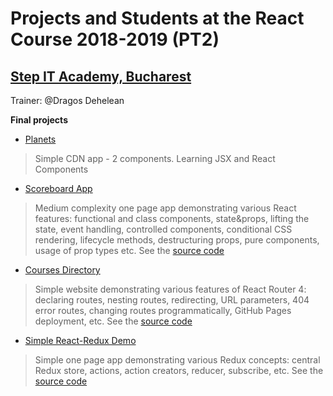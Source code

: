 # Projects and Students at the React Course 2018-2019 (PT2)
## [Step IT Academy, Bucharest](https://itstep.ro/)
Trainer: @Dragos Dehelean

**Final projects**

* [Planets](https://dragosdehelean.github.io/React-projects/Modul2.1/aplicatie_4/final/) 

> Simple CDN app - 2 components. Learning JSX and React Components

* [Scoreboard App](https://dragosdehelean.github.io/React-Scoreboard-App/) 

> Medium complexity one page app demonstrating various React features: functional and class components, state&props, lifting the state, event handling, controlled components, conditional CSS rendering, lifecycle methods, destructuring props, pure components, usage of prop types etc. See the [source code](https://github.com/dragosdehelean/React-projects/tree/master/Modul4.2/4.2-end)

* [Courses Directory](https://dragosdehelean.github.io/React-Course-Directory-App/) 

> Simple website demonstrating various features of React Router 4: declaring routes, nesting routes, redirecting, URL parameters, 404 error routes, changing routes programmatically, GitHub Pages deployment, etc. See the [source code](https://github.com/dragosdehelean/React-projects/tree/master/Modul6.1/course-directory)


* [Simple React-Redux Demo](https://dragosdehelean.github.io/React-Redux-Scoreboard-App/)

> Simple one page app demonstrating various Redux concepts: central Redux store, actions, action creators, reducer, subscribe, etc. See the [source code](https://github.com/dragosdehelean/React-Redux-Scoreboard-App)